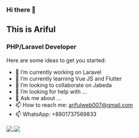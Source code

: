### Hi there 👋
## This is Ariful
### PHP/Laravel Developer
Here are some ideas to get you started:

- 🔭 I’m currently working on Laravel
- 🌱 I’m currently learning Vue JS and Flutter
- 👯 I’m looking to collaborate on Jabeda
- 🤔 I’m looking for help with ...
- 💬 Ask me about ...
- 📫 How to reach me: arifulweb007@gmail.com
- 📫 WhatsApp: +8801737569833

	
<a href="https://github.com/prodhan?tab=repositories">
  <img align="center" src="https://github-readme-stats.anuraghazra1.vercel.app/api/top-langs/?username=prodhan&theme=dark&hide_langs_below=0&title_color=FFF" />
</a>
<a href="https://github.com/prodhan">
  <img align="center" src="https://github-readme-stats.anuraghazra1.vercel.app/api?username=prodhan&show_icons=false&theme=vision-friendly-dark&line_height=40&title_color=fff&count_private=true"
</a>

